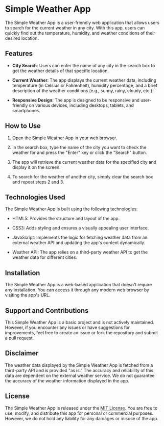 # Simple Weather App

The Simple Weather App is a user-friendly web application that allows users to search for the current weather in any city. With this app, users can quickly find out the temperature, humidity, and weather conditions of their desired location.

## Features

- **City Search**: Users can enter the name of any city in the search box to get the weather details of that specific location.

- **Current Weather**: The app displays the current weather data, including temperature (in Celsius or Fahrenheit), humidity percentage, and a brief description of the weather conditions (e.g., sunny, rainy, cloudy, etc.).

- **Responsive Design**: The app is designed to be responsive and user-friendly on various devices, including desktops, tablets, and smartphones.

## How to Use

1. Open the Simple Weather App in your web browser.

2. In the search box, type the name of the city you want to check the weather for and press the "Enter" key or click the "Search" button.

3. The app will retrieve the current weather data for the specified city and display it on the screen.

4. To search for the weather of another city, simply clear the search box and repeat steps 2 and 3.

## Technologies Used

The Simple Weather App is built using the following technologies:

- HTML5: Provides the structure and layout of the app.

- CSS3: Adds styling and ensures a visually appealing user interface.

- JavaScript: Implements the logic for fetching weather data from an external weather API and updating the app's content dynamically.

- Weather API: The app relies on a third-party weather API to get the weather data for different cities.

## Installation

The Simple Weather App is a web-based application that doesn't require any installation. You can access it through any modern web browser by visiting the app's URL.

## Support and Contributions

This Simple Weather App is a basic project and is not actively maintained. However, if you encounter any issues or have suggestions for improvements, feel free to create an issue or fork the repository and submit a pull request.

## Disclaimer

The weather data displayed by the Simple Weather App is fetched from a third-party API and is provided "as is." The accuracy and reliability of this data are dependent on the external weather service. We do not guarantee the accuracy of the weather information displayed in the app.

## License

The Simple Weather App is released under the [MIT License](LICENSE). You are free to use, modify, and distribute this app for personal or commercial purposes. However, we do not hold any liability for any damages or misuse of the app.
